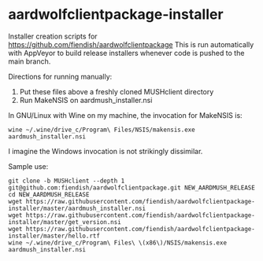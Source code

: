 # aardwolfclientpackage-installer
Installer creation scripts for https://github.com/fiendish/aardwolfclientpackage
This is run automatically with AppVeyor to build release installers whenever code is pushed to the main branch.


Directions for running manually:

1. Put these files above a freshly cloned MUSHclient directory
2. Run MakeNSIS on aardmush_installer.nsi

In GNU/Linux with Wine on my machine, the invocation for MakeNSIS is:

`wine ~/.wine/drive_c/Program\ Files/NSIS/makensis.exe aardmush_installer.nsi`

I imagine the Windows invocation is not strikingly dissimilar.

Sample use:
```
git clone -b MUSHclient --depth 1 git@github.com:fiendish/aardwolfclientpackage.git NEW_AARDMUSH_RELEASE
cd NEW_AARDMUSH_RELEASE
wget https://raw.githubusercontent.com/fiendish/aardwolfclientpackage-installer/master/aardmush_installer.nsi
wget https://raw.githubusercontent.com/fiendish/aardwolfclientpackage-installer/master/get_version.nsi
wget https://raw.githubusercontent.com/fiendish/aardwolfclientpackage-installer/master/hello.rtf
wine ~/.wine/drive_c/Program\ Files\ \(x86\)/NSIS/makensis.exe aardmush_installer.nsi
```
